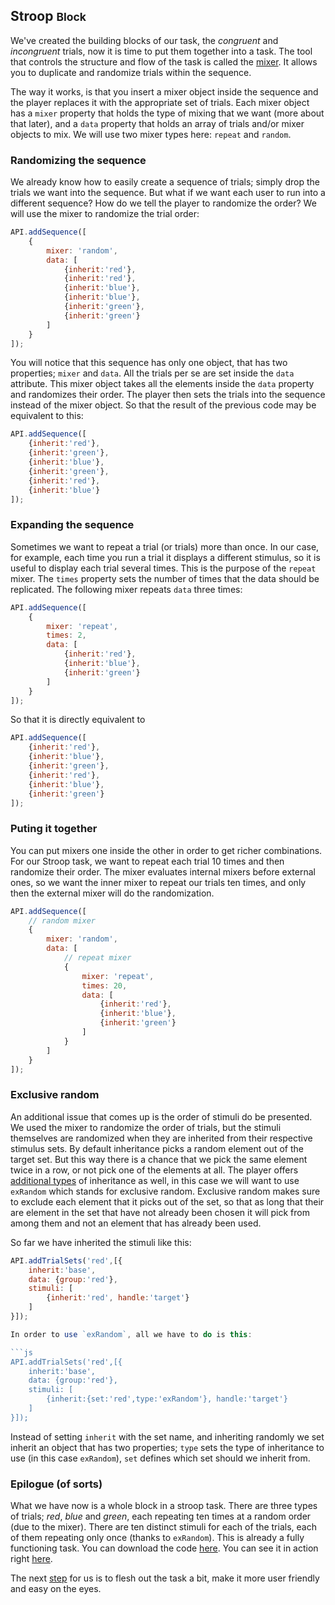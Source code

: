 ## Stroop <small>Block</small>

We've created the building blocks of our task, the *congruent* and *incongruent* trials, now it is time to put them together into a task. The tool that controls the structure and flow of the task is called the [mixer](./API.md#mixer). It allows you to duplicate and randomize trials within the sequence.

The way it works, is that you insert a mixer object inside the sequence and the player replaces it with the appropriate set of trials. Each mixer object has a `mixer` property that holds the type of mixing that we want (more about that later), and a `data` property that holds an array of trials and/or mixer objects to mix. We will use two mixer types here: `repeat` and `random`.

### Randomizing the sequence
We already know how to easily create a sequence of trials; simply drop the trials we want into the sequence. But what if we want each user to run into a different sequence? How do we tell the player to randomize the order? We will use the mixer to randomize the trial order:

```js
API.addSequence([
	{
		mixer: 'random',
		data: [
			{inherit:'red'},
			{inherit:'red'},
			{inherit:'blue'},
			{inherit:'blue'},
			{inherit:'green'},
			{inherit:'green'}
		]
	}
]);
```

You will notice that this sequence has only one object, that has two properties; `mixer` and `data`. All the trials per se are set inside the `data` attribute. This mixer object takes all the elements inside the `data` property and randomizes their order. The player then sets the trials into the sequence instead of the mixer object. So that the result of the previous code may be equivalent to this:

```js
API.addSequence([
	{inherit:'red'},
	{inherit:'green'},
	{inherit:'blue'},
	{inherit:'green'},
	{inherit:'red'},
	{inherit:'blue'}
]);
```

### Expanding the sequence
Sometimes we want to repeat a trial (or trials) more than once. In our case, for example, each time you run a trial it displays a different stimulus, so it is useful to display each trial several times. This is the purpose of the `repeat` mixer. The `times` property sets the number of times that the data should be replicated. The following mixer repeats `data` three times:

```js
API.addSequence([
	{
		mixer: 'repeat',
		times: 2,
		data: [
			{inherit:'red'},
			{inherit:'blue'},
			{inherit:'green'}
		]
	}
]);
```

So that it is directly equivalent to

```js
API.addSequence([
	{inherit:'red'},
	{inherit:'blue'},
	{inherit:'green'},
	{inherit:'red'},
	{inherit:'blue'},
	{inherit:'green'}
]);
```

### Puting it together
You can put mixers one inside the other in order to get richer combinations. For our Stroop task, we want to repeat each trial 10 times and then randomize their order. The mixer evaluates internal mixers before external ones, so we want the inner mixer to repeat our trials ten times, and only then the external mixer will do the randomization.

```js
API.addSequence([
	// random mixer
	{
		mixer: 'random',
		data: [
			// repeat mixer
			{
				mixer: 'repeat',
				times: 20,
				data: [
					{inherit:'red'},
					{inherit:'blue'},
					{inherit:'green'}
				]
			}
		]
	}
]);
```

### Exclusive random
An additional issue that comes up is the order of stimuli do be presented. We used the mixer to randomize the order of trials, but the stimuli themselves are randomized when they are inherited from their respective stimulus sets. By default inheritance picks a random element out of the target set. But this way there is a chance that we pick the same element twice in a row, or not pick one of the elements at all. The player offers [additional types](./API.md#inheriting) of inheritance as well, in this case we will want to use `exRandom` which stands for exclusive random. Exclusive random makes sure to exclude each element that it picks out of the set, so that as long that their are element in the set that have not already been chosen it will pick from among them and not an element that has already been used.

So far we have inherited the stimuli like this:

```js
API.addTrialSets('red',[{
	inherit:'base',
	data: {group:'red'},
	stimuli: [
		{inherit:'red', handle:'target'}
	]
}]);

In order to use `exRandom`, all we have to do is this:

```js
API.addTrialSets('red',[{
	inherit:'base',
	data: {group:'red'},
	stimuli: [
		{inherit:{set:'red',type:'exRandom'}, handle:'target'}
	]
}]);
```

Instead of setting `inherit` with the set name, and inheriting randomly we set inherit an object that has two properties; `type` sets the type of inheritance to use (in this case `exRandom`), `set` defines which set should we inherit from.

### Epilogue (of sorts)
What we have now is a whole block in a stroop task. There are three types of trials; *red*, *blue* and *green*, each repeating ten times at a random order (due to the mixer). There are ten distinct stimuli for each of the trials, each of them repeating only once (thanks to `exRandom`). This is already a fully functioning task. You can download the code [here](../../resources/tutorials/js/stroop-block.js). You can see it in action right [here](#{player}../resources/tutorials/js/stroop-block.js).

The next [step](./stroop-task.html) for us is to flesh out the task a bit, make it more user friendly and easy on the eyes.